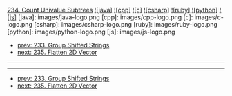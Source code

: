 [234. Count Univalue Subtrees](https://leetcode.com/problems/count-univalue-subtrees/)
[![java]](https://github.com/leetcode-study-group/leetcode-java-solutions/blob/master/234-count-univalue-subtrees.md)
[![cpp]](https://github.com/leetcode-study-group/leetcode-cpp-solutions/blob/master/234-count-univalue-subtrees.md)
[![c]](https://github.com/leetcode-study-group/leetcode-c-solutions/blob/master/234-count-univalue-subtrees.md)
[![csharp]](https://github.com/leetcode-study-group/leetcode-csharp-solutions/blob/master/234-count-univalue-subtrees.md)
[![ruby]](https://github.com/leetcode-study-group/leetcode-ruby-solutions/blob/master/234-count-univalue-subtrees.md)
[![python]](https://github.com/leetcode-study-group/leetcode-python-solutions/blob/master/234-count-univalue-subtrees.md)
[![js]](https://github.com/leetcode-study-group/leetcode-js-solutions/blob/master/234-count-univalue-subtrees.md)
[java]: images/java-logo.png
[cpp]: images/cpp-logo.png
[c]: images/c-logo.png
[csharp]: images/csharp-logo.png
[ruby]: images/ruby-logo.png
[python]: images/python-logo.png
[js]: images/js-logo.png

- [prev: 233. Group Shifted Strings](233-group-shifted-strings.md)
- [next: 235. Flatten 2D Vector](235-flatten-2d-vector.md)

---


---

- [prev: 233. Group Shifted Strings](233-group-shifted-strings.md)
- [next: 235. Flatten 2D Vector](235-flatten-2d-vector.md)
